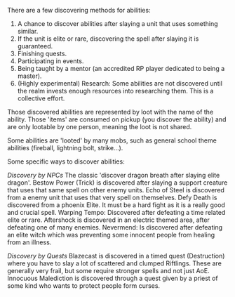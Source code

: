 There are a few discovering methods for abilities:

1. A chance to discover abilities after slaying a unit that uses something similar.
2. If the unit is elite or rare, discovering the spell after slaying it is guaranteed.
3. Finishing quests. 
4. Participating in events.
5. Being taught by a mentor (an accredited RP player dedicated to being a master).
6. (Highly experimental) Research: Some abilities are not discovered until the realm invests enough resources into researching them. This is a collective effort.

Those discovered abilities are represented by loot with the name of the ability. Those 'items' are consumed on pickup (you discover the ability) and are only lootable by one person, meaning the loot is not shared.

Some abilities are 'looted' by many mobs, such as general school theme abilities (fireball, lightning bolt, strike...).

Some specific ways to discover abilities:

*Discovery by NPCs*
The classic 'discover dragon breath after slaying elite dragon'.
Bestow Power (Trick) is discovered after slaying a support creature that uses that same spell on other enemy units.
Echo of Steel is discovered from a enemy unit that uses that very spell on themselves.
Defy Death is discovered from a phoenix Elite. It must be a hard fight as it is a really good and crucial spell.
Warping Tempo: Discovered after defeating a time related elite or rare.
Aftershock is discovered in an electric themed area, after defeating one of many enemies.
Nevermend: Is discovered after defeating an elite witch which was preventing some innocent people from healing from an illness.


*Discovery by Quests*
Blazecast is discovered in a timed quest (Destruction) where you have to slay a lot of scattered and clumped Riftlings. These are generally very frail, but some require stronger spells and not just AoE. 
Innocuous Malediction is discovered through a quest given by a priest of some kind who wants to protect people form curses.
